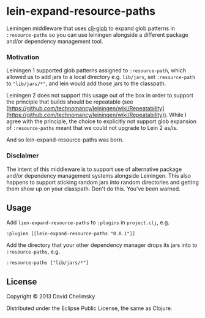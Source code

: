 # lein-expand-resource-paths

Leiningen middleware that uses
[clj-glob](https://github.com/jkk/clj-glob) to expand glob patterns in
`:resource-paths` so you can use leiningen alongside a different package
and/or dependency management tool.

### Motivation

Leiningen 1 supported glob patterns assigned to `:resource-path`, which
allowed us to add jars to a local directory e.g. `lib/jars`, set `:resource-path`
to `"lib/jars/*"`, and lein would add those jars to the classpath.

Leiningen 2 does not support this usage out of the box in order to
support the principle that builds should be repeatable (see
[https://github.com/technomancy/leiningen/wiki/Repeatability](https://github.com/technomancy/leiningen/wiki/Repeatability)).
While I agree with the principle, the choice to explicitly not support
glob expansion of `:resource-paths` meant that we could not upgrade to
Lein 2 as/is.

And so lein-expand-resource-paths was born.

### Disclaimer

The intent of this middleware is to support use of alternative package
and/or dependency management systems alongside Leiningen. This also
happens to support sticking random jars into random directories and
getting them show up on your classpath. Don't do this. You've been
warned.

## Usage

Add `lien-expand-resource-paths` to `:plugins` in `project.clj`, e.g.

    :plugins [[lein-expand-resource-paths "0.0.1"]]

Add the directory that your other dependency manager drops its jars
into to `:resource-paths`, e.g.

    :resource-paths ["lib/jars/*"]

## License

Copyright © 2013 David Chelimsky

Distributed under the Eclipse Public License, the same as Clojure.
